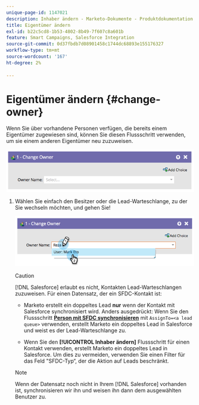 ```yaml
---
unique-page-id: 1147021
description: Inhaber ändern - Marketo-Dokumente - Produktdokumentation
title: Eigentümer ändern
exl-id: b22c5cd8-1b53-4802-8b49-7f607c8a601b
feature: Smart Campaigns, Salesforce Integration
source-git-commit: 0d37fbdb7d08901458c1744dc68893e155176327
workflow-type: tm+mt
source-wordcount: '167'
ht-degree: 2%

---
```


# Eigentümer ändern {#change-owner}

Wenn Sie über vorhandene Personen verfügen, die bereits einem Eigentümer zugewiesen sind, können Sie diesen Flussschritt verwenden, um sie einem anderen Eigentümer neu zuzuweisen.

![](assets/change-owner-1.png)

1. Wählen Sie einfach den Besitzer oder die Lead-Warteschlange, zu der Sie wechseln möchten, und gehen Sie!

   ![](assets/change-owner-2.png)

   >[!CAUTION]
   >
   >[!DNL Salesforce] erlaubt es nicht, Kontakten Lead-Warteschlangen zuzuweisen. Für einen Datensatz, der ein SFDC-Kontakt ist:
   >
   >* Marketo erstellt ein doppeltes Lead **nur** wenn der Kontakt mit Salesforce synchronisiert wird. Anders ausgedrückt: Wenn Sie den Flussschritt **[Person mit SFDC synchronisieren](/help/marketo/product-docs/core-marketo-concepts/smart-campaigns/salesforce-flow-actions/sync-person-to-sfdc.md)** mit `AssignTo=<a lead queue>` verwenden, erstellt Marketo ein doppeltes Lead in Salesforce und weist es der Lead-Warteschlange zu.
   >
   >* Wenn Sie den **[!UICONTROL Inhaber ändern]** Flussschritt für einen Kontakt verwenden, erstellt Marketo ein doppeltes Lead in Salesforce. Um dies zu vermeiden, verwenden Sie einen Filter für das Feld &quot;SFDC-Typ“, der die Aktion auf Leads beschränkt.

   >[!NOTE]
   >
   >Wenn der Datensatz noch nicht in Ihrem [!DNL Salesforce] vorhanden ist, synchronisieren wir ihn und weisen ihn dann dem ausgewählten Benutzer zu.
